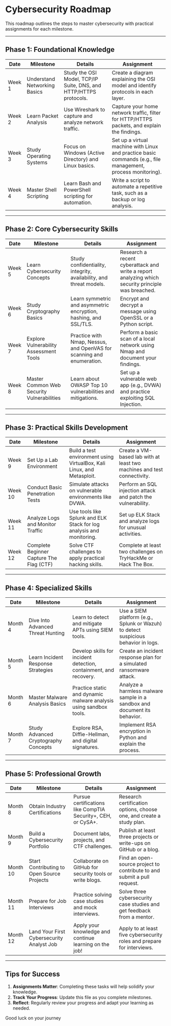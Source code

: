 # Cybersecurity Roadmap 

This roadmap outlines the steps to master cybersecurity with practical assignments for each milestone.  

---

## **Phase 1: Foundational Knowledge**  
| Date        | Milestone                                    | Details                                                                 | Assignment                                                                 |
|-------------|---------------------------------------------|-------------------------------------------------------------------------|----------------------------------------------------------------------------|
| Week 1      | Understand Networking Basics                | Study the OSI Model, TCP/IP Suite, DNS, and HTTP/HTTPS protocols.       | Create a diagram explaining the OSI model and identify protocols in each layer. |
| Week 2      | Learn Packet Analysis                       | Use Wireshark to capture and analyze network traffic.                  | Capture your home network traffic, filter for HTTP/HTTPS packets, and explain the findings. |
| Week 3      | Study Operating Systems                     | Focus on Windows (Active Directory) and Linux basics.                  | Set up a virtual machine with Linux and practice basic commands (e.g., file management, process monitoring). |
| Week 4      | Master Shell Scripting                      | Learn Bash and PowerShell scripting for automation.                    | Write a script to automate a repetitive task, such as a backup or log analysis. |

---

## **Phase 2: Core Cybersecurity Skills**  
| Date        | Milestone                                    | Details                                                                 | Assignment                                                                 |
|-------------|---------------------------------------------|-------------------------------------------------------------------------|----------------------------------------------------------------------------|
| Week 5      | Learn Cybersecurity Concepts                | Study confidentiality, integrity, availability, and threat models.     | Research a recent cyberattack and write a report analyzing which security principle was breached. |
| Week 6      | Study Cryptography Basics                   | Learn symmetric and asymmetric encryption, hashing, and SSL/TLS.       | Encrypt and decrypt a message using OpenSSL or a Python script.           |
| Week 7      | Explore Vulnerability Assessment Tools      | Practice with Nmap, Nessus, and OpenVAS for scanning and enumeration.  | Perform a basic scan of a local network using Nmap and document your findings. |
| Week 8      | Master Common Web Security Vulnerabilities  | Learn about OWASP Top 10 vulnerabilities and mitigations.              | Set up a vulnerable web app (e.g., DVWA) and practice exploiting SQL Injection. |

---

## **Phase 3: Practical Skills Development**  
| Date        | Milestone                                    | Details                                                                 | Assignment                                                                 |
|-------------|---------------------------------------------|-------------------------------------------------------------------------|----------------------------------------------------------------------------|
| Week 9      | Set Up a Lab Environment                    | Build a test environment using VirtualBox, Kali Linux, and Metasploit. | Create a VM-based lab with at least two machines and test connectivity.   |
| Week 10     | Conduct Basic Penetration Tests             | Simulate attacks on vulnerable environments like DVWA.                 | Perform an SQL injection attack and patch the vulnerability.              |
| Week 11     | Analyze Logs and Monitor Traffic            | Use tools like Splunk and ELK Stack for log analysis and monitoring.   | Set up ELK Stack and analyze logs for unusual activities.                 |
| Week 12     | Complete Beginner Capture The Flag (CTF)    | Solve CTF challenges to apply practical hacking skills.                | Complete at least two challenges on TryHackMe or Hack The Box.            |

---

## **Phase 4: Specialized Skills**  
| Date        | Milestone                                    | Details                                                                 | Assignment                                                                 |
|-------------|---------------------------------------------|-------------------------------------------------------------------------|----------------------------------------------------------------------------|
| Month 4     | Dive Into Advanced Threat Hunting           | Learn to detect and mitigate APTs using SIEM tools.                    | Use a SIEM platform (e.g., Splunk or Wazuh) to detect suspicious behavior in logs. |
| Month 5     | Learn Incident Response Strategies          | Develop skills for incident detection, containment, and recovery.      | Create an incident response plan for a simulated ransomware attack.       |
| Month 6     | Master Malware Analysis Basics              | Practice static and dynamic malware analysis using sandbox tools.      | Analyze a harmless malware sample in a sandbox and document its behavior. |
| Month 7     | Study Advanced Cryptography Concepts        | Explore RSA, Diffie-Hellman, and digital signatures.                   | Implement RSA encryption in Python and explain the process.               |

---

## **Phase 5: Professional Growth**  
| Date        | Milestone                                    | Details                                                                 | Assignment                                                                 |
|-------------|---------------------------------------------|-------------------------------------------------------------------------|----------------------------------------------------------------------------|
| Month 8     | Obtain Industry Certifications              | Pursue certifications like CompTIA Security+, CEH, or CySA+.           | Research certification options, choose one, and create a study plan.      |
| Month 9     | Build a Cybersecurity Portfolio             | Document labs, projects, and CTF challenges.                           | Publish at least three projects or write-ups on GitHub or a blog.         |
| Month 10    | Start Contributing to Open Source Projects   | Collaborate on GitHub for security tools or write blogs.               | Find an open-source project to contribute to and submit a pull request.   |
| Month 11    | Prepare for Job Interviews                  | Practice solving case studies and mock interviews.                     | Solve three cybersecurity case studies and get feedback from a mentor.    |
| Month 12    | Land Your First Cybersecurity Analyst Job   | Apply your knowledge and continue learning on the job!                 | Apply to at least five cybersecurity roles and prepare for interviews.    |

---

## **Tips for Success**  
1. **Assignments Matter**: Completing these tasks will help solidify your knowledge.  
2. **Track Your Progress**: Update this file as you complete milestones.
3. **Reflect**: Regularly review your progress and adapt your learning as needed.  

Good luck on your journey

